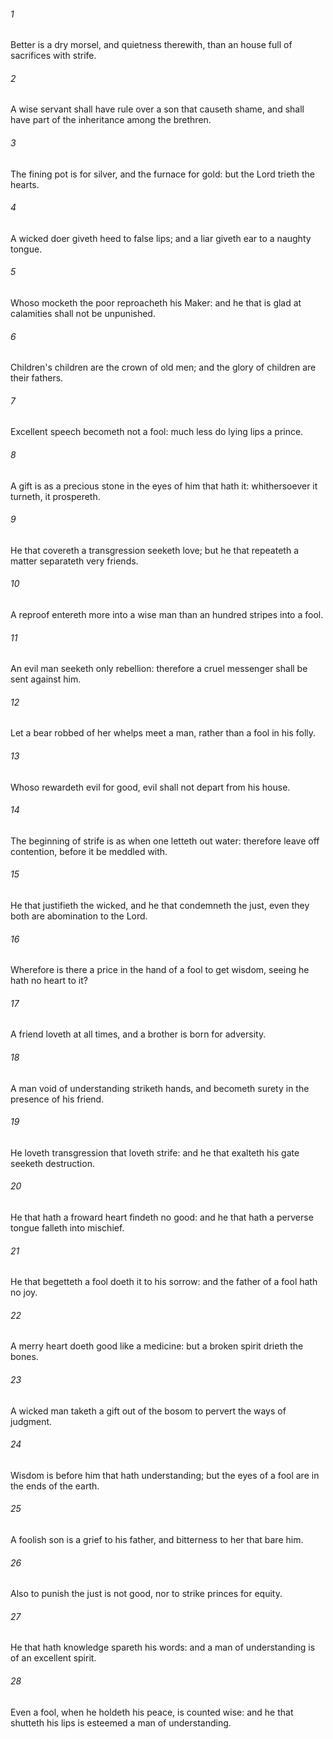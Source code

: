 ###### 1
Better is a dry morsel, and quietness therewith, than an house full of sacrifices with strife.

###### 2
A wise servant shall have rule over a son that causeth shame, and shall have part of the inheritance among the brethren.

###### 3
The fining pot is for silver, and the furnace for gold: but the Lord trieth the hearts.

###### 4
A wicked doer giveth heed to false lips; and a liar giveth ear to a naughty tongue.

###### 5
Whoso mocketh the poor reproacheth his Maker: and he that is glad at calamities shall not be unpunished.

###### 6
Children's children are the crown of old men; and the glory of children are their fathers.

###### 7
Excellent speech becometh not a fool: much less do lying lips a prince.

###### 8
A gift is as a precious stone in the eyes of him that hath it: whithersoever it turneth, it prospereth.

###### 9
He that covereth a transgression seeketh love; but he that repeateth a matter separateth very friends.

###### 10
A reproof entereth more into a wise man than an hundred stripes into a fool.

###### 11
An evil man seeketh only rebellion: therefore a cruel messenger shall be sent against him.

###### 12
Let a bear robbed of her whelps meet a man, rather than a fool in his folly.

###### 13
Whoso rewardeth evil for good, evil shall not depart from his house.

###### 14
The beginning of strife is as when one letteth out water: therefore leave off contention, before it be meddled with.

###### 15
He that justifieth the wicked, and he that condemneth the just, even they both are abomination to the Lord.

###### 16
Wherefore is there a price in the hand of a fool to get wisdom, seeing he hath no heart to it?

###### 17
A friend loveth at all times, and a brother is born for adversity.

###### 18
A man void of understanding striketh hands, and becometh surety in the presence of his friend.

###### 19
He loveth transgression that loveth strife: and he that exalteth his gate seeketh destruction.

###### 20
He that hath a froward heart findeth no good: and he that hath a perverse tongue falleth into mischief.

###### 21
He that begetteth a fool doeth it to his sorrow: and the father of a fool hath no joy.

###### 22
A merry heart doeth good like a medicine: but a broken spirit drieth the bones.

###### 23
A wicked man taketh a gift out of the bosom to pervert the ways of judgment.

###### 24
Wisdom is before him that hath understanding; but the eyes of a fool are in the ends of the earth.

###### 25
A foolish son is a grief to his father, and bitterness to her that bare him.

###### 26
Also to punish the just is not good, nor to strike princes for equity.

###### 27
He that hath knowledge spareth his words: and a man of understanding is of an excellent spirit.

###### 28
Even a fool, when he holdeth his peace, is counted wise: and he that shutteth his lips is esteemed a man of understanding.

